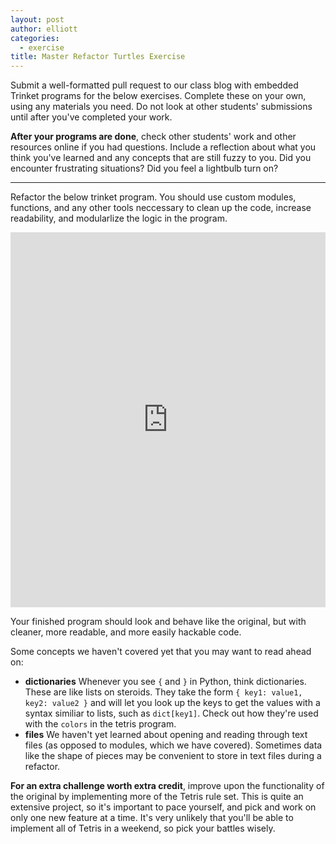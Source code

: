```yaml
---
layout: post
author: elliott
categories:
  - exercise
title: Master Refactor Turtles Exercise
---
```


Submit a well-formatted pull request to our class blog with embedded Trinket programs for the below exercises.
Complete these on your own, using any materials you need. Do not
look at other students' submissions until after you've completed your work.  

**After your programs are done**, check other students' work and other resources online if you had questions.
Include a reflection about what you think you've learned and any concepts that are still fuzzy to you.
Did you encounter frustrating situations? Did you feel a lightbulb turn on?

___


Refactor the below trinket program.  You should use custom modules, functions, and any other tools neccessary to 
clean up the code, increase readability, and modularlize the logic in the program.

<iframe src="https://trinket.io/embed/python/0a04b3533d" width="100%" height="600" frameborder="0" marginwidth="0" marginheight="0" allowfullscreen></iframe>

Your finished program should look and behave like the original, but with cleaner, more readable, and more easily
hackable code.

Some concepts we haven't covered yet that you may want to read ahead on:

* **dictionaries**  Whenever you see `{` and `}` in Python, think dictionaries.  These are like lists
on steroids. They take the form `{ key1: value1, key2: value2 }` and will let you look up the keys to
get the values with a syntax similiar to lists, such as `dict[key1]`.  Check out how they're used with 
the `colors` in the tetris program.
* **files**  We haven't yet learned about opening and reading through text files (as opposed to modules, which
we have covered).  Sometimes data like the shape of pieces may be convenient to store in text files during a
refactor.

**For an extra challenge worth extra credit**, improve upon the functionality of the original by 
implementing more of the Tetris rule set. This is quite an extensive project, so it's important 
to pace yourself, and pick and work on only one new feature at a time.  It's very unlikely that you'll
be able to implement all of Tetris in a weekend, so pick your battles wisely.